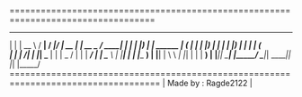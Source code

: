 ==================================================================================
  _      _____   _____             _____  _____ _____  _____ _____ _______ _____ 
 | |    |  __ \ / ____|           / ____|/ ____|  __ \|_   _|  __ \__   __/ ____|
 | |    | |__) | |       ______  | (___ | |    | |__) | | | | |__) | | | | (___  
 | |    |  ___/| |      |______|  \___ \| |    |  _  /  | | |  ___/  | |  \___ \ 
 | |____| |    | |____            ____) | |____| | \ \ _| |_| |      | |  ____) |
 |______|_|     \_____|          |_____/ \_____|_|  \_\_____|_|      |_| |_____/                                                                                                   ===================================================================================
| Made by : Ragde2122 |



